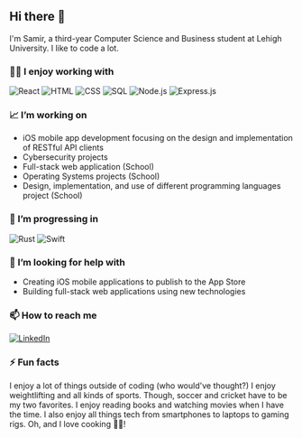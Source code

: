 ## Hi there 👋

I'm Samir, a third-year Computer Science and Business student at Lehigh University. I like to code a lot.  

### 👨‍💻 I enjoy working with

<div display="flex">
  <img src="https://img.shields.io/badge/react-%2320232a.svg?style=for-the-badge&logo=react&logoColor=%2361DAFB" alt="React"/>
  <img src="https://img.shields.io/badge/HTML5-%23E34F26.svg?style=for-the-badge&logo=html5&logoColor=white" alt="HTML"/>
    <img src="https://img.shields.io/badge/css3-%231572B6.svg?style=for-the-badge&logo=css3&logoColor=white" alt="CSS"/>
<img src="https://img.shields.io/badge/SQL-%23316192.svg?style=for-the-badge&logo=sql&logoColor=white" alt="SQL"/>
  <img src="https://img.shields.io/badge/Node.js-%23339933.svg?style=for-the-badge&logo=node.js&logoColor=white" alt="Node.js"/>
  <img src="https://img.shields.io/badge/Express.js-%23404d59.svg?style=for-the-badge" alt="Express.js"/>

</div>

### 📈 I’m working on

- iOS mobile app development focusing on the design and implementation of RESTful API clients
- Cybersecurity projects
- Full-stack web application (School)
- Operating Systems projects (School)
- Design, implementation, and use of different programming languages project (School)

### 🌱 I’m progressing in

<div display="flex">
  <img src="https://img.shields.io/badge/Rust-%23000000.svg?style=for-the-badge&logo=rust&logoColor=white" alt="Rust"/>
  <img src="https://img.shields.io/badge/Swift-%23FA7343.svg?style=for-the-badge&logo=swift&logoColor=white" alt="Swift"/>
</div>

### 🤔 I’m looking for help with

- Creating iOS mobile applications to publish to the App Store
- Building full-stack web applications using new technologies

### 📫 How to reach me

<div display="flex">
  <a href="https://www.linkedin.com/in/samir-hassan1/">
    <img src="https://img.shields.io/badge/linkedin-%230077B5.svg?style=for-the-badge&logo=linkedin&logoColor=white" alt="LinkedIn"/>
  </a>
</div>

### ⚡ Fun facts

I enjoy a lot of things outside of coding (who would've thought?) I enjoy weightlifting and all kinds of sports. Though, soccer and cricket have to be my two favorites. I enjoy reading books and watching movies when I have the time. I also enjoy all things tech from smartphones to laptops to gaming rigs. Oh, and I love cooking 🧑‍🍳!
